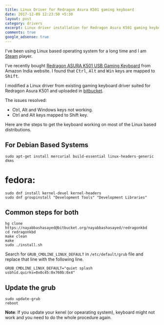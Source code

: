 ```yaml
---
title: Linux Driver for Redragon Asura K501 gaming keyboard
date: 2017-12-09 12:23:50 +5:30
layout: post
category: drivers
excerpt: Linux driver installation for Redragon Asura K501 gaming keyboard. Ctrl, Alt and Windows keys not working or mapped to Shift key issue solved.
comments: true
google_adsense: true
---
```

I've been using Linux based operating system for a long time and I am [Steam](http://store.steampowered.com/) player.

I've recently bought [Redragon ASURA K501 USB Gaming Keyboard](https://www.amazon.in/gp/product/B00NXCGZOM/ref=as_li_tl?ie=UTF8&camp=3638&creative=24630&creativeASIN=B00NXCGZOM&linkCode=as2&tag=embedlooku-21&linkId=923223356c4e2fcfdede25830fd2ed34) from Amazon India website. I found that <kbd>Ctrl</kbd>, <kbd>Alt</kbd> and <kbd>Win</kbd> keys are mapped to <kbd>Shift</kbd>.

I modified a Linux driver from existing gaming keyboard driver suited for Redragon Asura K501 and uploaded in [bitbucket](https://bitbucket.org/nayabbashasayed/redragonkbd).

The issues resolved: 
 * Ctrl, Alt and Windows keys not working.
 * Ctrl and Alt keys mapped to Shift key.

Here are the steps to get the keyboard working on most of the Linux based distributions.

## For Debian Based Systems
```
sudo apt-get install mercurial build-essential linux-headers-generic dkms
```

# fedora:
```
sudo dnf install kernel-devel kernel-headers
sudo dnf groupinstall "Development Tools" "Development Libraries"
```

## Common steps for both
```
hg clone https://nayabbashasayed@bitbucket.org/nayabbashasayed/redragonkbd
cd redragonkbd
make clean
make
sudo ./install.sh
```

Search for `GRUB_CMDLINE_LINUX_DEFAULT` in `/etc/default/grub` file and replace that line with the following line.
```
GRUB_CMDLINE_LINUX_DEFAULT="quiet splash usbhid.quirks=0x0c45:0x760b:0x4"
```

## Update the grub
```
sudo update-grub
reboot
```

**Note**: If you update your kenel (or opearating system), keyboard might not work and you need to do the whole procedure again.
